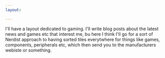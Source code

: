 ```yaml
---
layout: 

---
```

I'll have a layout dedicated to gaming. I'll write blog posts about the latest news and games etc that interest me, bu here I think I'll go for a sort of Nerdist approach to having sorted tiles everytwhere for things like games, components, peripherals etc, which then send you to the manufacturers webiste or something.